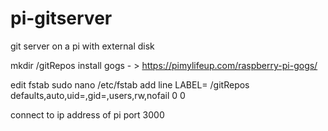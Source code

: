 # pi-gitserver
git server on a pi with external disk

mkdir /gitRepos
install gogs - > https://pimylifeup.com/raspberry-pi-gogs/




edit fstab 
sudo nano /etc/fstab
add line
LABEL=<disk label> /gitRepos <file system> defaults,auto,uid=<uid of git user>,gid=<gid of git user>,users,rw,nofail 0 0

connect to ip address of pi port 3000
